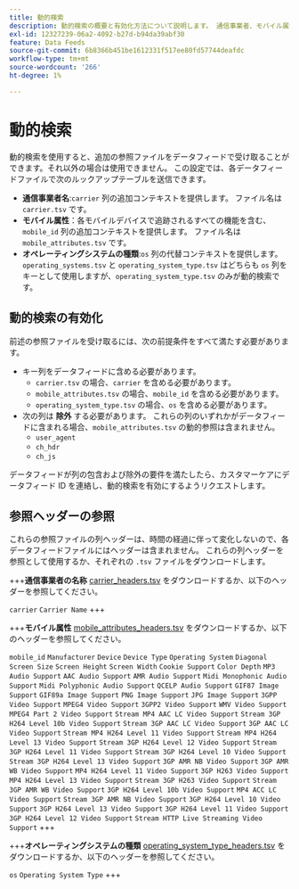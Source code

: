 ```yaml
---
title: 動的検索
description: 動的検索の概要と有効化方法について説明します。 通信事業者、モバイル属性、オペレーティングシステムの種類が含まれます。
exl-id: 12327239-06a2-4092-b27d-b94da39abf30
feature: Data Feeds
source-git-commit: 6b8366b451be1612331f517ee80fd57744deafdc
workflow-type: tm+mt
source-wordcount: '266'
ht-degree: 1%

---
```


# 動的検索

動的検索を使用すると、追加の参照ファイルをデータフィードで受け取ることができます。それ以外の場合は使用できません。 この設定では、各データフィードファイルで次のルックアップテーブルを送信できます。

* **通信事業者名**:`carrier` 列の追加コンテキストを提供します。 ファイル名は `carrier.tsv` です。
* **モバイル属性**：各モバイルデバイスで追跡されるすべての機能を含む、`mobile_id` 列の追加コンテキストを提供します。 ファイル名は `mobile_attributes.tsv` です。
* **オペレーティングシステムの種類**:`os` 列の代替コンテキストを提供します。 `operating_systems.tsv` と `operating_system_type.tsv` はどちらも `os` 列をキーとして使用しますが、`operating_system_type.tsv` のみが動的検索です。

## 動的検索の有効化

前述の参照ファイルを受け取るには、次の前提条件をすべて満たす必要があります。

* キー列をデータフィードに含める必要があります。
   * `carrier.tsv` の場合、`carrier` を含める必要があります。
   * `mobile_attributes.tsv` の場合、`mobile_id` を含める必要があります。
   * `operating_system_type.tsv` の場合、`os` を含める必要があります。
* 次の列は **除外** する必要があります。 これらの列のいずれかがデータフィードに含まれる場合、`mobile_attributes.tsv` の動的参照は含まれません。
   * `user_agent`
   * `ch_hdr`
   * `ch_js`

データフィードが列の包含および除外の要件を満たしたら、カスタマーケアにデータフィード ID を連絡し、動的検索を有効にするようリクエストします。

## 参照ヘッダーの参照

これらの参照ファイルの列ヘッダーは、時間の経過に伴って変化しないので、各データフィードファイルにはヘッダーは含まれません。 これらの列ヘッダーを参照として使用するか、それぞれの `.tsv` ファイルをダウンロードします。

+++**通信事業者の名称**
[carrier_headers.tsv](assets/carrier_headers.tsv) をダウンロードするか、以下のヘッダーを参照してください。

`carrier`
`Carrier Name`
+++

+++**モバイル属性**
[mobile_attributes_headers.tsv](assets/mobile_attributes_headers.tsv) をダウンロードするか、以下のヘッダーを参照してください。

`mobile_id`
`Manufacturer`
`Device`
`Device Type`
`Operating System`
`Diagonal Screen Size`
`Screen Height`
`Screen Width`
`Cookie Support`
`Color Depth`
`MP3 Audio Support`
`AAC Audio Support`
`AMR Audio Support`
`Midi Monophonic Audio Support`
`Midi Polyphonic Audio Support`
`QCELP Audio Support`
`GIF87 Image Support`
`GIF89a Image Support`
`PNG Image Support`
`JPG Image Support`
`3GPP Video Support`
`MPEG4 Video Support`
`3GPP2 Video Support`
`WMV Video Support`
`MPEG4 Part 2 Video Support`
`Stream MP4 AAC LC Video Support`
`Stream 3GP H264 Level 10b Video Support`
`Stream 3GP AAC LC Video Support`
`3GP AAC LC Video Support`
`Stream MP4 H264 Level 11 Video Support`
`Stream MP4 H264 Level 13 Video Support`
`Stream 3GP H264 Level 12 Video Support`
`Stream 3GP H264 Level 11 Video Support`
`Stream 3GP H264 Level 10 Video Support`
`Stream 3GP H264 Level 13 Video Support`
`3GP AMR NB Video Support`
`3GP AMR WB Video Support`
`MP4 H264 Level 11 Video Support`
`3GP H263 Video Support`
`MP4 H264 Level 13 Video Support`
`Stream 3GP H263 Video Support`
`Stream 3GP AMR WB Video Support`
`3GP H264 Level 10b Video Support`
`MP4 ACC LC Video Support`
`Stream 3GP AMR NB Video Support`
`3GP H264 Level 10 Video Support`
`3GP H264 Level 13 Video Support`
`3GP H264 Level 11 Video Support`
`3GP H264 Level 12 Video Support`
`Stream HTTP Live Streaming Video Support`
+++

+++**オペレーティングシステムの種類**
[operating_system_type_headers.tsv](assets/operating_system_type_headers.tsv) をダウンロードするか、以下のヘッダーを参照してください。

`os`
`Operating System Type`
+++
